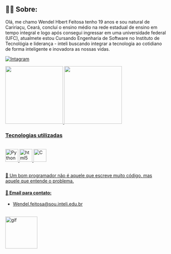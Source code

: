 ## 🕵️‍♂️ Sobre: 
Olá, me chamo Wendel Hbert Feitosa tenho 19 anos e sou natural de Caririaçu, Ceará, concluí o ensino médio na rede estadual de ensino em tempo integral e logo após consegui ingressar em uma universidade federal (UFC), atualmete estou Cursando Engenharia de Software no Instituto de Tecnológia e liderança - inteli buscando integrar a tecnologia ao cotidiano de forma inteligente e inovadora as nossas vidas. 



[![Intagram](https://img.shields.io/badge/Instagram-E4405F?style=for-the-badge&logo=instagram&logoColor=white)](https://intagram.com/wendel_hebert)

<div>
  <a href="https://github.com/Wendel-Hebert">
  <img height="180em" src="https://github-readme-stats.vercel.app/api?username=Wendel-Hebert&show=true&theme=merko">
  <img height="180em" src="https://github-readme-stats.vercel.app/api/top-langs/?username=Wendel-Hebert&layout=compact&langs_count-16&theme=merko">
</div>

### Tecnologias utilizadas
<div style="display: inline_block"><br>
    <img aling="center" alt="Python" heinght="30" width="40" src="https://cdn.jsdelivr.net/gh/devicons/devicon@latest/icons/python/python-original.svg">
    <img aling="center" alt="html5" heinght="30" width="40" src="https://cdn.jsdelivr.net/gh/devicons/devicon@latest/icons/html5/html5-original.svg">
    <img aling="center" alt="C" heinght="30" width="40" src="https://cdn.jsdelivr.net/gh/devicons/devicon@latest/icons/c/c-original.svg">
</div></br>

💭 Um bom programador não é aquele que escreve muito código, mas aquele que entende o problema.

#### 📧 Email para contato:
- [Wendel.feitosa@sou.inteli.edu.br]()</br></br>

 <img aling="rigth" alt="gif" heinght="90" width="100" src="https://cdn.discordapp.com/attachments/1124774864004325408/1329248083430605008/ezgif.com-animated-gif-maker.gif?ex=6789a63f&is=678854bf&hm=b7c32ae9bce028ff9acba4a687eee8ddfb1844ffd2dd7a88648a17436c345f4b&">

